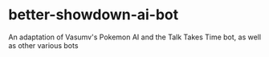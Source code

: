 # better-showdown-ai-bot
An adaptation of Vasumv's Pokemon AI and the Talk Takes Time bot, as well as other various bots
